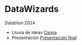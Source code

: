 # DataWizards
Datathon 2024

- Lluvia de ideas
[Canva](https://www.canva.com/design/DAGESbJzl4E/CY9ZLfvFDUQV_iJKFDOoKQ/edit?utm_content=DAGESbJzl4E&utm_campaign=designshare&utm_medium=link2&utm_source=sharebutton)
- Presentación
[Presentación final](https://www.canva.com/design/DAGESY6ceHs/cvg3EZSEOP5V00WMWE0UpA/edit?utm_content=DAGESY6ceHs&utm_campaign=designshare&utm_medium=link2&utm_source=sharebutton)

